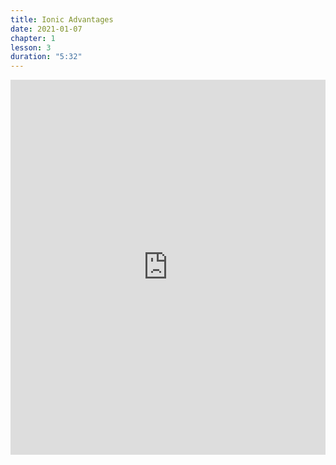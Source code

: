 ```yaml
---
title: Ionic Advantages
date: 2021-01-07
chapter: 1
lesson: 3
duration: "5:32"
---
```


<iframe width="100%" height="600" src="https://www.youtube.com/embed/jacyluSlh1I" title="YouTube video player" frameborder="0" allow="accelerometer; autoplay; clipboard-write; encrypted-media; gyroscope; picture-in-picture" allowfullscreen></iframe>